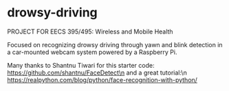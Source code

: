 # drowsy-driving

PROJECT FOR EECS 395/495: Wireless and Mobile Health

Focused on recognizing drowsy driving through yawn and blink detection in a car-mounted webcam system powered by a Raspberry Pi.



Many thanks to Shantnu Tiwari for this starter code:
https://github.com/shantnu/FaceDetect\n
and a great tutorial:\n
https://realpython.com/blog/python/face-recognition-with-python/

